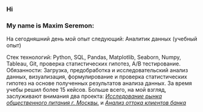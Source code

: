 

### Hi


### My name is Maxim Seremon: 


На сегодняшний день мой опыт следующий:
Аналитик данных (учебный опыт)

Стек технологий: Python, SQL, Pandas, Matplotlib, Seaborn, Numpy, Tableau, Git, проверка статистических гипотез, A/B тестирование.
Обязанности: Загрузка, предобработка и исследовательский анализ данных, визуализация, формулирование и проверка статистических гипотез на основе полученных результатов анализа данных.
За время учебы решил более 15 кейсов.
Больше всего, на мой взгляд, заслуживают внимания два проекта: [*Исследование рынка общественного питания г. Москвы.*](https://github.com/Maksim180382/Portfolio/tree/main/Анализ%20рынка%20заведений%20общественного%20питания%20г.%20Москвы)  и 
 [*Анализ оттока клиентов банка*](https://github.com/Maksim180382/Portfolio/tree/main/Выпускной%20проект.%20Анализ%20оттока%20клиентов%20банка) 
